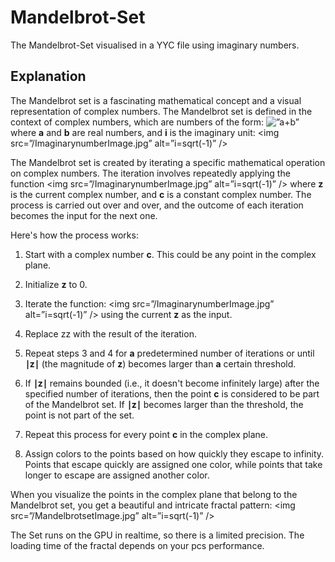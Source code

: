 # Mandelbrot-Set
The Mandelbrot-Set visualised in a YYC file using imaginary numbers.

## Explanation
The Mandelbrot set is a fascinating mathematical concept and a visual representation of complex numbers. The Mandelbrot set is defined in the context of complex numbers, which are numbers of the form:
<img src=”/AplusBImage.jpg” alt=”a+b” />
where **a** and **b** are real numbers, and **i** is the imaginary unit:
<img src=”/ImaginarynumberImage.jpg” alt=”i=sqrt(-1)” />

The Mandelbrot set is created by iterating a specific mathematical operation on complex numbers. The iteration involves repeatedly applying the function
<img src=”/ImaginarynumberImage.jpg” alt=”i=sqrt(-1)” />
where **z** is the current complex number, and **c** is a constant complex number. The process is carried out over and over, and the outcome of each iteration becomes the input for the next one.

Here's how the process works:

1. Start with a complex number **c**. This could be any point in the complex plane.

2. Initialize **z** to 0.

3. Iterate the function:
<img src=”/ImaginarynumberImage.jpg” alt=”i=sqrt(-1)” />
using the current **z** as the input.

4. Replace zz with the result of the iteration.

5. Repeat steps 3 and 4 for **a** predetermined number of iterations or until **∣z∣** (the magnitude of **z**) becomes larger than **a** certain threshold.

6. If **∣z∣** remains bounded (i.e., it doesn't become infinitely large) after the specified number of iterations, then the point **c** is considered to be part of the Mandelbrot set. If **∣z∣** becomes larger than the threshold, the point is not part of the set.

7. Repeat this process for every point **c** in the complex plane.

8. Assign colors to the points based on how quickly they escape to infinity. Points that escape quickly are assigned one color, while points that take longer to escape are assigned another color.

When you visualize the points in the complex plane that belong to the Mandelbrot set, you get a beautiful and intricate fractal pattern:
<img src=”/MandelbrotsetImage.jpg” alt=”i=sqrt(-1)” />

The Set runs on the GPU in realtime, so there is a limited precision. 
The loading time of the fractal depends on your pcs performance.

